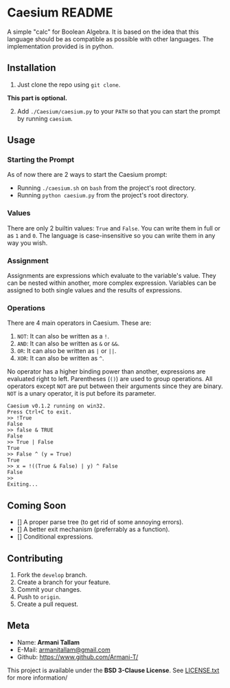 # Caesium README

A simple "calc" for Boolean Algebra. It is based on the idea that this language should be as compatible as possible with other languages. The implementation provided is in python.

## Installation

1. Just clone the repo using `git clone`.

**This part is optional.**

2. Add `./Caesium/caesium.py` to your `PATH` so that you can start the prompt by running `caesium`.

## Usage

### Starting the Prompt

As of now there are 2 ways to start the Caesium prompt:
- Running `./caesium.sh` on `bash`  from the project's  root directory.
- Running `python caesium.py` from the project's  root directory.

### Values

There are only 2 builtin values: `True` and `False`.
You can write them in full or as `1` and `0`.
The language is case-insensitive so you can write them in any way you wish.

### Assignment

Assignments are expressions which evaluate to the variable's value.
They can be nested within another, more complex expression.
Variables can be assigned to both single values and the results of expressions.

### Operations

There are 4 main operators in Caesium. These are:

1. `NOT`: It can also be written as a `!`.
2. `AND`: It can also be written as `&` or `&&`.
3. `OR`:  It can also be written as `|` or `||`.
4. `XOR`: It can also be written as `^`.

No operator has a higher binding power than another, expressions are evaluated right to left.
Parentheses (`()`) are used to group operations.
All operators except `NOT` are put between their arguments since they are binary.
`NOT` is a unary operator, it is put before its parameter.

```
Caesium v0.1.2 running on win32.
Press Ctrl+C to exit.
>> !True
False
>> false & TRUE
False
>> True | False
True
>> False ^ (y = True)
True
>> x = !((True & False) | y) ^ False
False
>> 
Exiting...
```

## Coming Soon

- [] A proper parse tree (to get rid of some annoying errors).
- [] A better exit mechanism (preferrably as a function).
- [] Conditional expressions.

## Contributing

1. Fork the `develop` branch.
2. Create a branch for your feature.
3. Commit your changes.
4. Push to `origin`.
4. Create a pull request.

## Meta

- Name: **Armani Tallam**
- E-Mail: <armanitallam@gmail.com>
- Github: <https://www.github.com/Armani-T/>

This project is available under the **BSD 3-Clause License**. See [LICENSE.txt](./LICENSE.txt) for more information/
